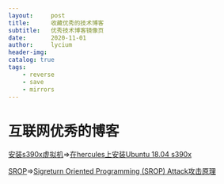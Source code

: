 ```yaml
---
layout:     post
title:      收藏优秀的技术博客
subtitle:   优秀技术博客镜像页
date:       2020-11-01
author:     lycium
header-img: 
catalog: true
tags:
    - reverse
    - save
    - mirrors
---
```



# 互联网优秀的博客

[安装s390x虚拟机](../saved_pages/install_s390x_ubuntu_1804_with_hercules.mhtml)=>[在hercules上安装Ubuntu 18.04 s390x](https://gange666.github.io/2019/09/09/installing-Ubuntu-18-04-s390-in-hercules/)

[SROP](../saved_pages/Sigreturn%20Oriented%20Programming%20(SROP)%20Attack攻击原理.mhtml)=>[Sigreturn Oriented Programming (SROP) Attack攻击原理](https://www.freebuf.com/articles/network/87447.html)
